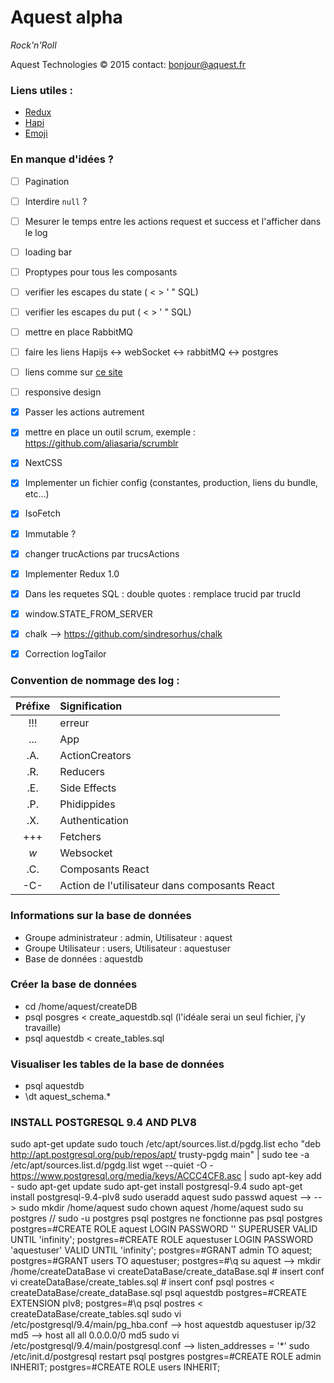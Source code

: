 # Aquest alpha

*Rock'n'Roll*

Aquest Technologies © 2015
contact: bonjour@aquest.fr


### Liens utiles :
- [Redux](https://github.com/gaearon/redux)
- [Hapi](http://hapijs.com/api)
- [Emoji](http://www.emoji-cheat-sheet.com)


### En manque d'idées ?

- [ ] Pagination
- [ ] Interdire `null` ?
- [ ] Mesurer le temps entre les actions request et success et l'afficher dans le log
- [ ] loading bar
- [ ] Proptypes pour tous les composants
- [ ] verifier les escapes du state ( < > ' " SQL)
- [ ] verifier les escapes du put ( < > ' " SQL)
- [ ] mettre en place RabbitMQ
- [ ] faire les liens Hapijs <-> webSocket <-> rabbitMQ <-> postgres 
- [ ] liens comme sur [ce site](http://hugogiraudel.com/2014/02/06/calc-css-riddle/)
- [ ] responsive design
- [x] Passer les actions autrement
- [x] mettre en place un outil scrum, exemple : https://github.com/aliasaria/scrumblr
- [x] NextCSS
- [x] Implementer un fichier config (constantes, production, liens du bundle, etc...)
- [x] IsoFetch
- [x] Immutable ?
- [x] changer trucActions par trucsActions
- [x] Implementer Redux 1.0
- [x] Dans les requetes SQL : double quotes : remplace trucid par trucId
- [x] window.STATE\_FROM_SERVER
- [x] chalk --> https://github.com/sindresorhus/chalk
- [x] Correction logTailor


### Convention de nommage des log :
| Préfixe | Signification |
| :-----: | :------------ |
| !!! | erreur |
| ... | App |
| .A. | ActionCreators |
| .R. | Reducers |
| .E. | Side Effects |
| .P. | Phidippides |
| .X. | Authentication |
| +++ | Fetchers |
| _w_ | Websocket |
| .C. | Composants React |
| -C- | Action de l'utilisateur dans composants React |

### Informations sur la base de données
- Groupe administrateur : admin, Utilisateur : aquest
- Groupe Utilisateur : users, Utilisateur : aquestuser
- Base de données : aquestdb

### Créer la base de données
- cd /home/aquest/createDB
- psql posgres < create_aquestdb.sql  (l'idéale serai un seul fichier, j'y travaille)
- psql aquestdb < create_tables.sql

### Visualiser les tables de la base de données
- psql aquestdb
- \dt aquest_schema.*

### INSTALL POSTGRESQL 9.4 AND PLV8

sudo apt-get update
sudo touch /etc/apt/sources.list.d/pgdg.list
echo "deb http://apt.postgresql.org/pub/repos/apt/ trusty-pgdg main" | sudo tee -a /etc/apt/sources.list.d/pgdg.list
wget --quiet -O - https://www.postgresql.org/media/keys/ACCC4CF8.asc | sudo apt-key add -
sudo apt-get update
sudo apt-get install postgresql-9.4
sudo apt-get install postgresql-9.4-plv8
sudo useradd aquest
sudo passwd aquest
--> <password1 here>
--> <password1 here>
sudo mkdir /home/aquest
sudo chown aquest /home/aquest
sudo su postgres // sudo -u postgres psql postgres ne fonctionne pas
psql postgres
postgres=#CREATE ROLE aquest LOGIN PASSWORD '<password1 here>' SUPERUSER VALID UNTIL 'infinity';
postgres=#CREATE ROLE aquestuser LOGIN PASSWORD 'aquestuser' VALID UNTIL 'infinity';
postgres=#GRANT admin TO aquest;
postgres=#GRANT users TO aquestuser;
postgres=#\q
su aquest
--> <password1 here>
mkdir /home/createDataBase
vi createDataBase/create_dataBase.sql # insert conf
vi createDataBase/create_tables.sql # insert conf
psql postres < createDataBase/create_dataBase.sql
psql aquestdb
postgres=#CREATE EXTENSION plv8;
postgres=#\q
psql postres < createDataBase/create_tables.sql
sudo vi /etc/postgresql/9.4/main/pg_hba.conf 
--> host aquestdb aquestuser ip/32     md5
--> host all      all        0.0.0.0/0 md5
sudo vi /etc/postgresql/9.4/main/postgresql.conf 
--> listen_addresses = '*'
sudo /etc/init.d/postgresql restart
psql postgres 
postgres=#CREATE ROLE admin INHERIT;
postgres=#CREATE ROLE users INHERIT;

